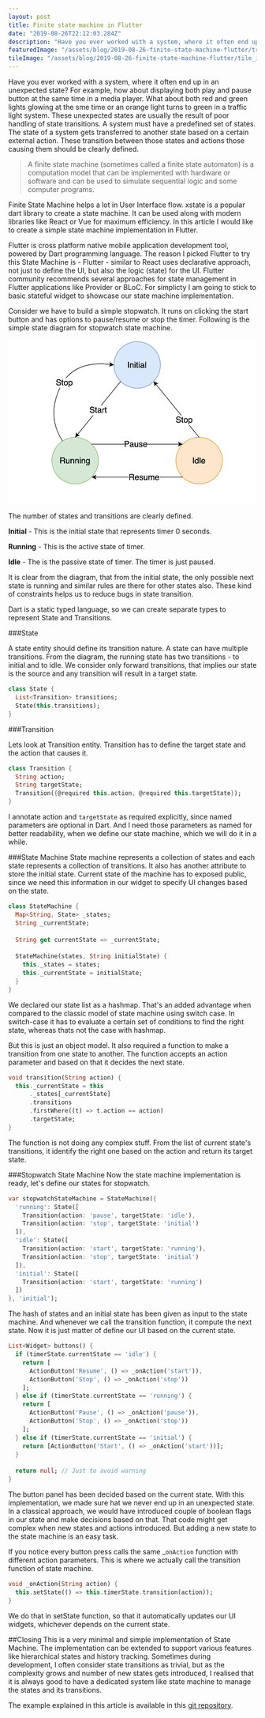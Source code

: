 ```yaml
---
layout: post
title: Finite state machine in Flutter
date: "2019-08-26T22:12:03.284Z"
description: "Have you ever worked with a system, where it often end up in an unexpected state?"
featuredImage: "/assets/blog/2019-08-26-finite-state-machine-flutter/traffic_light.jpg"
tileImage: "/assets/blog/2019-08-26-finite-state-machine-flutter/tile_image.jpg"
---
```


Have you ever worked with a system, where it often end up in an unexpected state? For example, how about displaying both play and pause button at the same time in a media player. What about both red and green lights glowing at the sme time or an orange light turns to green in a traffic light system. These unexpected states are usually the result of poor handling of state transitions. A system must have a predefined set of states. The state of a system gets transferred to another state based on a certain external action. These transition between those states and actions those causing them should be clearly defined.

> A finite state machine (sometimes called a finite state automaton) is a computation model that can be implemented with hardware or software and can be used to simulate sequential logic and some computer programs.

Finite State Machine helps a lot in User Interface flow. xstate is a popular dart library to create a state machine. It can be used along with modern libraries like React or Vue for maximum efficiency. In this article I would like to create a simple state machine implementation in Flutter.

Flutter is cross platform native mobile application development tool, powered by Dart programming language. The reason I picked Flutter to try this State Machine is - Flutter - similar to React uses declarative approach, not just to define the UI, but also the logic (state) for the UI. Flutter community recommends several approaches for state management in Flutter applications like Provider or BLoC. For simplicty I am going to stick to basic stateful widget to showcase our state machine implementation.

Consider we have to build a simple stopwatch. It runs on clicking the start button and has options to pause/resume or stop the timer. Following is the simple state diagram for stopwatch state machine.

![State machine flow diagram](/assets/blog/2019-08-26-finite-state-machine-flutter/state_machine.png)

The number of states and transitions are clearly defined.

**Initial** - This is the initial state that represents timer 0 seconds.

**Running** - This is the active state of timer.

**Idle** - The is the passive state of timer. The timer is just paused.

It is clear from the diagram, that from the initial state, the only possible next state is running and similar rules are there for other states also. These kind of constraints helps us to reduce bugs in state transition.

Dart is a static typed language, so we can create separate types to represent State and Transitions.

###State

A state entity should define its transition nature. A state can have multiple transitions. From the diagram, the running state has two transitions - to initial and to idle. We consider only forward transitions, that implies our state is the source and any transition will result in a target state.

```dart
class State {
  List<Transition> transitions;
  State(this.transitions);
}
```

###Transition

Lets look at Transition entity. Transition has to define the target state and the action that causes it.

```dart
class Transition {
  String action;
  String targetState;
  Transition({@required this.action, @required this.targetState});
}
```

I annotate action and ```targetState``` as required explicitly, since named parameters are optional in Dart. And I need those parameters as named for better readability, when we define our state machine, which we will do it in a while.

###State Machine
State machine represents a collection of states and each state represents a collection of transitions. It also has another attribute to store the initial state. Current state of the machine has to exposed public, since we need this information in our widget to specify UI changes based on the state.

```dart
class StateMachine {
  Map<String, State> _states;
  String _currentState;
  
  String get currentState => _currentState;

  StateMachine(states, String initialState) {
    this._states = states;
    this._currentState = initialState;
  }
}
```

We declared our state list as a hashmap. That's an added advantage when compared to the classic model of state machine using switch case. In switch-case it has to evaluate a certain set of conditions to find the right state, whereas thats not the case with hashmap.

But this is just an object model. It also required a function to make a transition from one state to another. The function accepts an action parameter and based on that it decides the next state.

```dart
void transition(String action) {
  this._currentState = this
      ._states[_currentState]
      .transitions
      .firstWhere((t) => t.action == action)
      .targetState;
}
```

The function is not doing any complex stuff. From the list of current state's transitions, it identify the right one based on the action and return its target state.

###Stopwatch State Machine
Now the state machine implementation is ready, let's define our states for stopwatch.

```dart
var stopwatchStateMachine = StateMachine({
  'running': State([
    Transition(action: 'pause', targetState: 'idle'),
    Transition(action: 'stop', targetState: 'initial')
  ]),
  'idle': State([
    Transition(action: 'start', targetState: 'running'),
    Transition(action: 'stop', targetState: 'initial')
  ]),
  'initial': State([
    Transition(action: 'start', targetState: 'running')
  ])
}, 'initial');
```

The hash of states and an initial state has been given as input to the state machine. And whenever we call the transition function, it compute the next state. Now it is just matter of define our UI based on the current state.

```dart
List<Widget> buttons() {
  if (timerState.currentState == 'idle') {
    return [
      ActionButton('Resume', () => _onAction('start')),
      ActionButton('Stop', () => _onAction('stop'))
    ];
  } else if (timerState.currentState == 'running') {
    return [
      ActionButton('Pause', () => _onAction('pause')),
      ActionButton('Stop', () => _onAction('stop'))
    ];
  } else if (timerState.currentState == 'initial') {
    return [ActionButton('Start', () => _onAction('start'))];
  }

  return null; // Just to avoid warning
}
```

The button panel has been decided based on the current state. With this implementation, we made sure hat we never end up in an unexpected state. In a classical approach, we would have introduced couple of boolean flags in our state and make decisions based on that. That code might get complex when new states and actions introduced. But adding a new state to the state machine is an easy task.

If you notice every button press calls the same _```onAction``` function with different action parameters. This is where we actually call the transition function of state machine.

```dart
void _onAction(String action) {
  this.setState(() => this.timerState.transition(action));
}
```

We do that in setState function, so that it automatically updates our UI widgets, whichever depends on the current state.

##Closing
This is a very minimal and simple implementation of State Machine. The implementation can be extended to support various features like hierarchical states and history tracking. Sometimes during development, I often consider state transitions as trivial, but as the complexity grows and number of new states gets introduced, I realised that it is always good to have a dedicated system like state machine to manage the states and its transitions.

The example explained in this article is available in this [git repository](https://github.com/jawahars16/finite-state-machine-flutter).